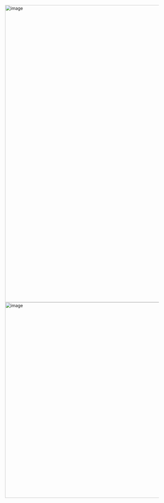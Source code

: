 <img width="714" height="971" alt="image" src="https://github.com/user-attachments/assets/a31ba314-2528-4a78-8cf3-c619cabb7f76" />
<img width="713" height="639" alt="image" src="https://github.com/user-attachments/assets/a06ec870-305e-49d1-83ac-165dbcb447f2" />

